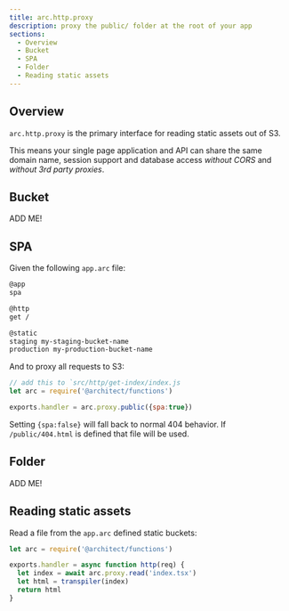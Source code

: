 ```yaml
---
title: arc.http.proxy
description: proxy the public/ folder at the root of your app
sections:
  - Overview
  - Bucket
  - SPA
  - Folder
  - Reading static assets
---
```


## Overview

`arc.http.proxy` is the primary interface for reading static assets out of S3. 

This means your single page application and API can share the same domain name, session support and database access *without CORS* and *without 3rd party proxies*.

## Bucket

ADD ME!

## SPA

Given the following `app.arc` file:

```bash
@app
spa

@http
get /

@static
staging my-staging-bucket-name
production my-production-bucket-name
```

And to proxy all requests to S3:

```javascript
// add this to `src/http/get-index/index.js
let arc = require('@architect/functions')

exports.handler = arc.proxy.public({spa:true})
```

Setting `{spa:false}` will fall back to normal 404 behavior. If `/public/404.html` is defined that file will be used.

## Folder

ADD ME!


## Reading static assets

Read a file from the `app.arc` defined static buckets:

```javascript
let arc = require('@architect/functions')

exports.handler = async function http(req) {
  let index = await arc.proxy.read('index.tsx')
  let html = transpiler(index)
  return html
}
```
